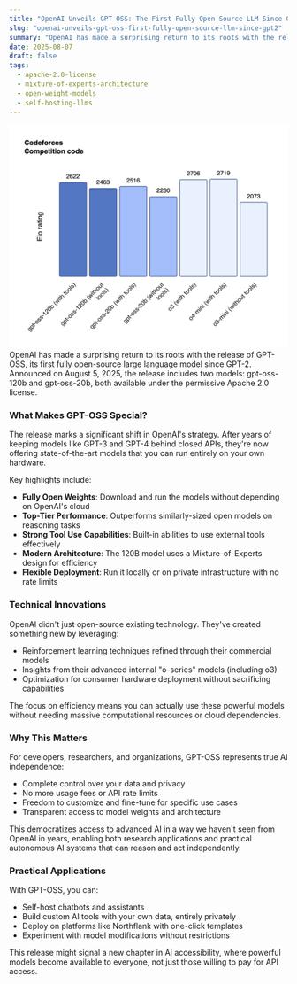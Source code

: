 ```yaml
---
title: "OpenAI Unveils GPT-OSS: The First Fully Open-Source LLM Since GPT-2"
slug: "openai-unveils-gpt-oss-first-fully-open-source-llm-since-gpt2"
summary: "OpenAI has made a surprising return to its roots with the release of GPT-OSS, its first fully open-source large language model since GPT-2. Announced on August 5, 2025, the release includes two models: gpt-oss-120b and gpt-oss-20b, both available under the permissive Apache 2.0 license."
date: 2025-08-07
draft: false
tags:
  - apache-2.0-license
  - mixture-of-experts-architecture
  - open-weight-models
  - self-hosting-llms
---
```

![openai_oss](openai_oss.png)
OpenAI has made a surprising return to its roots with the release of GPT-OSS, its first fully open-source large language model since GPT-2. Announced on August 5, 2025, the release includes two models: gpt-oss-120b and gpt-oss-20b, both available under the permissive Apache 2.0 license.

<!--more-->

### What Makes GPT-OSS Special?

The release marks a significant shift in OpenAI's strategy. After years of keeping models like GPT-3 and GPT-4 behind closed APIs, they're now offering state-of-the-art models that you can run entirely on your own hardware.

Key highlights include:

- **Fully Open Weights**: Download and run the models without depending on OpenAI's cloud
- **Top-Tier Performance**: Outperforms similarly-sized open models on reasoning tasks
- **Strong Tool Use Capabilities**: Built-in abilities to use external tools effectively
- **Modern Architecture**: The 120B model uses a Mixture-of-Experts design for efficiency
- **Flexible Deployment**: Run it locally or on private infrastructure with no rate limits

### Technical Innovations

OpenAI didn't just open-source existing technology. They've created something new by leveraging:

- Reinforcement learning techniques refined through their commercial models
- Insights from their advanced internal "o-series" models (including o3)
- Optimization for consumer hardware deployment without sacrificing capabilities

The focus on efficiency means you can actually use these powerful models without needing massive computational resources or cloud dependencies.

### Why This Matters

For developers, researchers, and organizations, GPT-OSS represents true AI independence:

- Complete control over your data and privacy
- No more usage fees or API rate limits
- Freedom to customize and fine-tune for specific use cases
- Transparent access to model weights and architecture

This democratizes access to advanced AI in a way we haven't seen from OpenAI in years, enabling both research applications and practical autonomous AI systems that can reason and act independently.

### Practical Applications

With GPT-OSS, you can:
- Self-host chatbots and assistants
- Build custom AI tools with your own data, entirely privately
- Deploy on platforms like Northflank with one-click templates
- Experiment with model modifications without restrictions

This release might signal a new chapter in AI accessibility, where powerful models become available to everyone, not just those willing to pay for API access.

<!--
### Resources & References

- **Primary Source:** https://openai.com/index/introducing-gpt-oss/
- **Additional Sources:** https://openai.com/index/gpt-oss-model-card/, https://northflank.com/blog/self-host-openai-gpt-oss-120b-open-source-chatgpt
- **Key Terms/Concepts:** Open-weight models, Mixture-of-Experts architecture, Self-hosting LLMs, Apache 2.0 license
- **Related Topics:** Local LLM deployment, AI democratization, Open source AI models, Model efficiency
-->